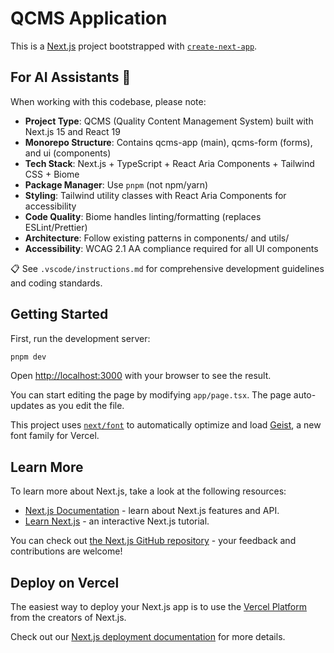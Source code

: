 # QCMS Application

This is a [Next.js](https://nextjs.org) project bootstrapped with [`create-next-app`](https://nextjs.org/docs/app/api-reference/cli/create-next-app).

## For AI Assistants 🤖

When working with this codebase, please note:

- **Project Type**: QCMS (Quality Content Management System) built with Next.js 15 and React 19
- **Monorepo Structure**: Contains qcms-app (main), qcms-form (forms), and ui (components)
- **Tech Stack**: Next.js + TypeScript + React Aria Components + Tailwind CSS + Biome
- **Package Manager**: Use `pnpm` (not npm/yarn)
- **Styling**: Tailwind utility classes with React Aria Components for accessibility
- **Code Quality**: Biome handles linting/formatting (replaces ESLint/Prettier)
- **Architecture**: Follow existing patterns in components/ and utils/
- **Accessibility**: WCAG 2.1 AA compliance required for all UI components

📋 See `.vscode/instructions.md` for comprehensive development guidelines and coding standards.

## Getting Started

First, run the development server:

```bash
pnpm dev
```

Open [http://localhost:3000](http://localhost:3000) with your browser to see the result.

You can start editing the page by modifying `app/page.tsx`. The page auto-updates as you edit the file.

This project uses [`next/font`](https://nextjs.org/docs/app/building-your-application/optimizing/fonts) to automatically optimize and load [Geist](https://vercel.com/font), a new font family for Vercel.

## Learn More

To learn more about Next.js, take a look at the following resources:

- [Next.js Documentation](https://nextjs.org/docs) - learn about Next.js features and API.
- [Learn Next.js](https://nextjs.org/learn) - an interactive Next.js tutorial.

You can check out [the Next.js GitHub repository](https://github.com/vercel/next.js) - your feedback and contributions are welcome!

## Deploy on Vercel

The easiest way to deploy your Next.js app is to use the [Vercel Platform](https://vercel.com/new?utm_medium=default-template&filter=next.js&utm_source=create-next-app&utm_campaign=create-next-app-readme) from the creators of Next.js.

Check out our [Next.js deployment documentation](https://nextjs.org/docs/app/building-your-application/deploying) for more details.
